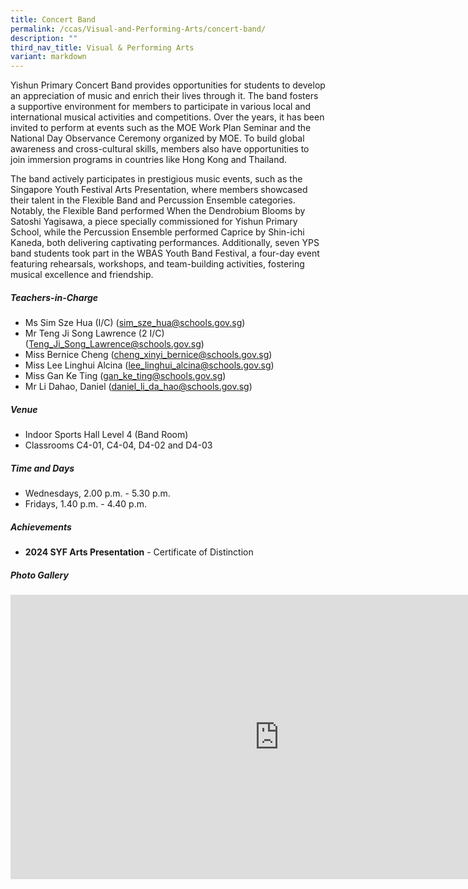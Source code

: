 ```yaml
---
title: Concert Band
permalink: /ccas/Visual-and-Performing-Arts/concert-band/
description: ""
third_nav_title: Visual & Performing Arts
variant: markdown
---
```

Yishun Primary Concert Band provides opportunities for students to develop an appreciation of music and enrich their lives through it. The band fosters a supportive environment for members to participate in various local and international musical activities and competitions. Over the years, it has been invited to perform at events such as the MOE Work Plan Seminar and the National Day Observance Ceremony organized by MOE. To build global awareness and cross-cultural skills, members also have opportunities to join immersion programs in countries like Hong Kong and Thailand.

The band actively participates in prestigious music events, such as the Singapore Youth Festival Arts Presentation, where members showcased their talent in the Flexible Band and Percussion Ensemble categories. Notably, the Flexible Band performed When the Dendrobium Blooms by Satoshi Yagisawa, a piece specially commissioned for Yishun Primary School, while the Percussion Ensemble performed Caprice by Shin-ichi Kaneda, both delivering captivating performances. Additionally, seven YPS band students took part in the WBAS Youth Band Festival, a four-day event featuring rehearsals, workshops, and team-building activities, fostering musical excellence and friendship.

##### **Teachers-in-Charge**
* Ms Sim Sze Hua (I/C) (sim_sze_hua@schools.gov.sg)
* Mr Teng Ji Song Lawrence (2 I/C) (Teng_Ji_Song_Lawrence@schools.gov.sg)
* Miss Bernice Cheng (cheng_xinyi_bernice@schools.gov.sg)
* Miss Lee Linghui Alcina (lee_linghui_alcina@schools.gov.sg)
* Miss Gan Ke Ting (gan_ke_ting@schools.gov.sg)
* Mr Li Dahao, Daniel (daniel_li_da_hao@schools.gov.sg)

##### **Venue**
* Indoor Sports Hall Level 4 (Band Room)
* Classrooms C4-01, C4-04, D4-02 and D4-03

##### **Time and Days**
* Wednesdays, 2.00 p.m. - 5.30 p.m.
* Fridays, 1.40 p.m. - 4.40 p.m.

##### **Achievements**
* **2024 SYF Arts Presentation** - Certificate of Distinction

##### **Photo Gallery**

<iframe src="https://docs.google.com/presentation/d/e/2PACX-1vTJL7GWCp6Zap1eCDFmhdhhwLKNbafxdqY77JJCxSW7pY4DcxjLqIiZmgLjEkjxZ8Gt-E953AFN4XC7/embed?start=true&amp;loop=true&amp;delayms=5000" frameborder="0" width="860" height="455" allowfullscreen="true"></iframe>